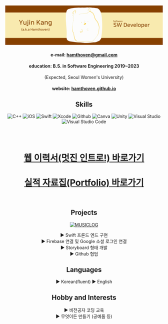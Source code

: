   <div align="center">

![](https://github.com/Hamthoven/Resume/blob/main/images/BannerEnglish.png)
  
<!-- ![](https://cdn.jsdelivr.net/npm/simple-icons@v6/icons/github.svg | width=100)-->
  
####  e-mail:  hamthoven@gmail.com   
####  education: B.S. in Software Engineering 2019~2023   
(Expected, Seoul Women's University)   
  #### website: [hamthoven.github.io](https://hamthoven.github.io)
  
## Skills
  
<img alt="C++" src ="https://img.shields.io/badge/C++-00599C.svg?&style=for-the-badge&logo=cplusplus&logoColor=white">
<img alt="iOS" src ="https://img.shields.io/badge/iOS-000000.svg?&style=for-the-badge&logo=ios&logoColor=white">
<img alt="Swift" src ="https://img.shields.io/badge/Swift-000000.svg?&style=for-the-badge&logo=Swift&logoColor=white">
<img alt="Xcode" src ="https://img.shields.io/badge/Xcode-147EFB.svg?&style=for-the-badge&logo=Xcode&logoColor=white">
<img alt="Github" src ="https://img.shields.io/badge/Github-181717.svg?&style=for-the-badge&logo=github">
<img alt="Canva" src ="https://img.shields.io/badge/Canva-00C4CC.svg?&style=for-the-badge&logo=Canva&logoColor=white">  
<img alt="Unity" src ="https://img.shields.io/badge/Unity-000000.svg?&style=for-the-badge&logo=unity&logoColor=white">  
<img alt="Visual Studio" src ="https://img.shields.io/badge/Visual Studio-5C2D91.svg?&style=for-the-badge&logo=visualstudio">
<img alt="Visual Studio Code" src ="https://img.shields.io/badge/Visual Studio Code-007ACC.svg?&style=for-the-badge&logo=visualstudiocode">
  
##
  <br />
  
# [웹 이력서(멋진 인트로!) 바로가기](https://hamthoven.github.io/Resume)
  
# [실적 자료집(Portfolio) 바로가기](https://www.canva.com/design/DAE3duNLHXs/z21kkacwF4tktVVnFCH_0Q/view?website#2)
  
  <br />
  
## Projects

  [![MUSICLOG](https://github-readme-stats.vercel.app/api/pin/?username=SWU-GURU2-TEAM2&repo=MUSICLOG&theme=gruvbox_light)](https://github.com/SWU-GURU2-TEAM2/MUSICLOG)
  
▶︎ Swift 프론드 엔드 구현  
▶︎ Firebase 연결 및 Google 소셜 로그인 연결    
▶︎ Storyboard 형태 개발  
▶︎ Github 협업   

## Languages
  
▶︎ Korean(fluent)
▶︎ English

## Hobby and Interests
  
▶︎ 비전공자 코딩 교육  
▶︎ 무엇이든 만들기 (공예품 등)
  
</div>
